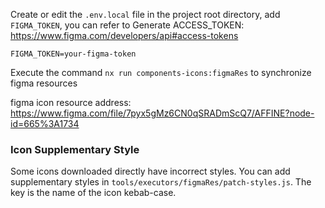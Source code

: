Create or edit the `.env.local` file in the project root directory, add `FIGMA_TOKEN`, you can refer to Generate ACCESS_TOKEN: https://www.figma.com/developers/api#access-tokens

```
FIGMA_TOKEN=your-figma-token
```

Execute the command `nx run components-icons:figmaRes` to synchronize figma resources

figma icon resource address: https://www.figma.com/file/7pyx5gMz6CN0qSRADmScQ7/AFFINE?node-id=665%3A1734

### Icon Supplementary Style

Some icons downloaded directly have incorrect styles. You can add supplementary styles in `tools/executors/figmaRes/patch-styles.js`. The key is the name of the icon kebab-case.
